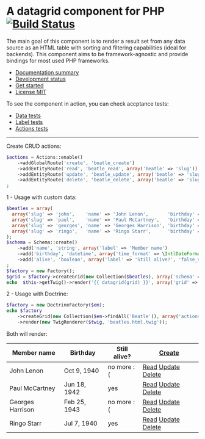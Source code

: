 A datagrid component for PHP [![Build Status](https://travis-ci.org/jfsimon/datagrid.png)](https://travis-ci.org/jfsimon/datagrid)
============================

The main goal of this component is to render a result set from any data source as an HTML table
with sorting and filtering capabilities (ideal for backends). This component aims to be
framework-agnostic and provide bindings for most used PHP frameworks.

* [Documentation summary](/doc/01_summary.md)
* [Development status](/doc/02_development_status.md)
* [Get started](/doc/03_get_started.md)
* [License MIT](/LICENSE)

To see the component in action, you can check accptance tests:
* [Data tests](/tests/Jfsimon/Datagrid/Tests/Acceptance/Data/DataTest.php)
* [Label tests](/tests/Jfsimon/Datagrid/Tests/Acceptance/Label/LabelTest.php)
* [Actions tests](/tests/Jfsimon/Datagrid/Tests/Acceptance/Actions/ActionsTest.php)

---

Create CRUD actions:

```php
$actions = Actions::enable()
    ->addGlobalRoute('create', 'beatle_create')
    ->addEntityRoute('read', 'beatle_read', array('beatle' => 'slug'))
    ->addEntityRoute('update', 'beatle_update', array('beatle' => 'slug'))
    ->addEntityRoute('delete', 'beatle_delete', array('beatle' => 'slug'))
;
```

1 - Usage with custom data:

```php
$beatles = array(
  array('slug' => 'john',    'name' => 'John Lenon',       'birthday' => new \DateTime('1940-10-09'), 'alive' => false),
  array('slug' => 'paul',    'name' => 'Paul McCartney',   'birthday' => new \DateTime('1942-06-18'), 'alive' => true),
  array('slug' => 'georges', 'name' => 'Georges Harrison', 'birthday' => new \DateTime('1943-02-25'), 'alive' => false),
  array('slug' => 'ringo',   'name' => 'Ringo Starr',      'birthday' => new \DateTime('1940-07-07'), 'alive' => true),
);
$schema = Schema::create()
    ->add('name', 'string', array('label' => 'Member name')
    ->add('birthday', 'datetime', array('time_format' => \IntlDateFormatter::NONE))
    ->add('alive', 'boolean', array('label' => 'Still alive?', 'false_value' => 'no more :('))
;
$factory = new Factory();
$grid = $factory->createGrid(new Collection($beatles), array('schema' => $schema, 'actions' => $actions));
echo  $this->getTwig()->render('{{ datagrid(grid) }}', array('grid' => $grid));
```

2 - Usage with Doctrine:

```php
$factory = new DoctrineFactory($em);
echo $factory
    ->createGrid(new Collection($em->findAll('Beatle')), array('actions' => $actions))
    ->render(new TwigRenderer($twig, 'beatles.html.twig'));
```

Both will render:

Member name      | Birthday     | Still alive? | [Create](/beatles/create)
-----------------|--------------|--------------|--------------------------
John Lenon       | Oct 9, 1940  | no more :(   | [Read](/beatles/read/john) [Update](/beatles/update/john) [Delete](/beatles/delete/john)
Paul McCartney   | Jun 18, 1942 | yes          | [Read](/beatles/read/paul) [Update](/beatles/update/paul) [Delete](/beatles/delete/paul)
Georges Harrison | Feb 25, 1943 | no more :(   | [Read](/beatles/read/georges) [Update](/beatles/update/georges) [Delete](/beatles/delete/georges)
Ringo Starr      | Jul 7, 1940  | yes          | [Read](/beatles/read/ringo) [Update](/beatles/update/ringo) [Delete](/beatles/delete/ringo)
